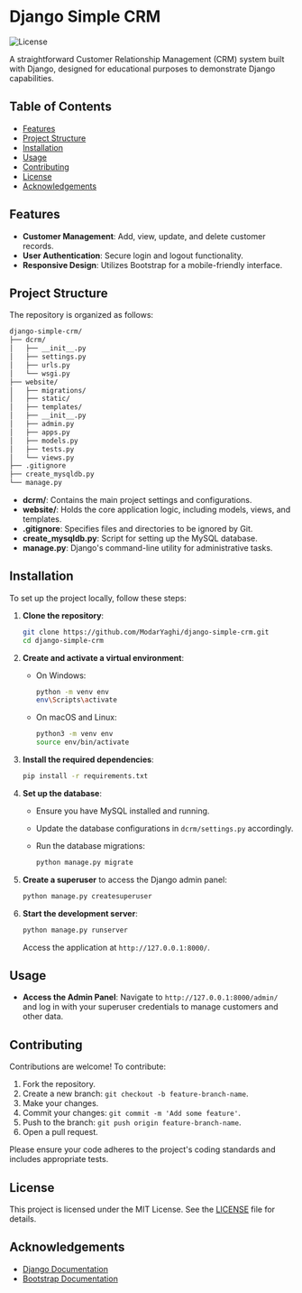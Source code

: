 # Django Simple CRM

![License](https://img.shields.io/badge/License-MIT-green.svg)

A straightforward Customer Relationship Management (CRM) system built with Django, designed for educational purposes to demonstrate Django capabilities.

## Table of Contents

- [Features](#features)
- [Project Structure](#project-structure)
- [Installation](#installation)
- [Usage](#usage)
- [Contributing](#contributing)
- [License](#license)
- [Acknowledgements](#acknowledgements)

## Features

- **Customer Management**: Add, view, update, and delete customer records.
- **User Authentication**: Secure login and logout functionality.
- **Responsive Design**: Utilizes Bootstrap for a mobile-friendly interface.

## Project Structure

The repository is organized as follows:

```bash
django-simple-crm/
├── dcrm/
│   ├── __init__.py
│   ├── settings.py
│   ├── urls.py
│   └── wsgi.py
├── website/
│   ├── migrations/
│   ├── static/
│   ├── templates/
│   ├── __init__.py
│   ├── admin.py
│   ├── apps.py
│   ├── models.py
│   ├── tests.py
│   └── views.py
├── .gitignore
├── create_mysqldb.py
└── manage.py
```

- **dcrm/**: Contains the main project settings and configurations.
- **website/**: Holds the core application logic, including models, views, and templates.
- **.gitignore**: Specifies files and directories to be ignored by Git.
- **create_mysqldb.py**: Script for setting up the MySQL database.
- **manage.py**: Django's command-line utility for administrative tasks.

## Installation

To set up the project locally, follow these steps:

1. **Clone the repository**:

   ```bash
   git clone https://github.com/ModarYaghi/django-simple-crm.git
   cd django-simple-crm
   ```

2. **Create and activate a virtual environment**:

   - On Windows:

     ```bash
     python -m venv env
     env\Scripts\activate
     ```

   - On macOS and Linux:

     ```bash
     python3 -m venv env
     source env/bin/activate
     ```

3. **Install the required dependencies**:

   ```bash
   pip install -r requirements.txt
   ```

4. **Set up the database**:

   - Ensure you have MySQL installed and running.
   - Update the database configurations in `dcrm/settings.py` accordingly.
   - Run the database migrations:

     ```bash
     python manage.py migrate
     ```

5. **Create a superuser** to access the Django admin panel:

   ```bash
   python manage.py createsuperuser
   ```

6. **Start the development server**:

   ```bash
   python manage.py runserver
   ```

   Access the application at `http://127.0.0.1:8000/`.

## Usage

- **Access the Admin Panel**: Navigate to `http://127.0.0.1:8000/admin/` and log in with your superuser credentials to manage customers and other data.

## Contributing

Contributions are welcome! To contribute:

1. Fork the repository.
2. Create a new branch: `git checkout -b feature-branch-name`.
3. Make your changes.
4. Commit your changes: `git commit -m 'Add some feature'`.
5. Push to the branch: `git push origin feature-branch-name`.
6. Open a pull request.

Please ensure your code adheres to the project's coding standards and includes appropriate tests.

## License

This project is licensed under the MIT License. See the [LICENSE](LICENSE) file for details.

## Acknowledgements

- [Django Documentation](https://docs.djangoproject.com/)
- [Bootstrap Documentation](https://getbootstrap.com/)
